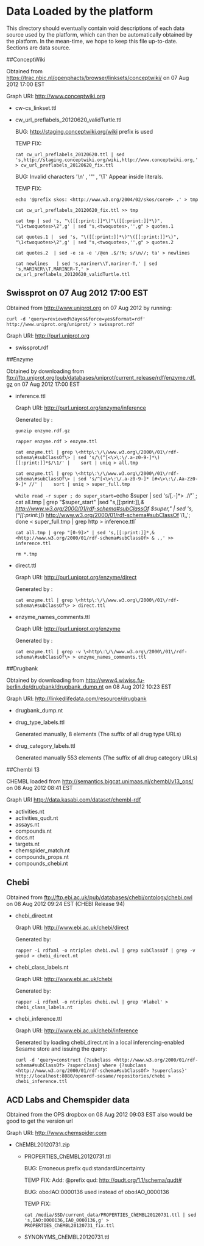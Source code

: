 Data Loaded by the platform
===================================

This directory should eventually contain void descriptions of each data source used by the platform, which can then be automatically obtained by the platform. In the mean-time, we hope to keep this file up-to-date. Sections are data source.

##ConceptWiki

Obtained from https://trac.nbic.nl/openphacts/browser/linksets/conceptwiki/  on 07 Aug 2012 17:00 EST

Graph URI: <http://www.conceptwiki.org>

- cw-cs_linkset.ttl 

- cw_url_preflabels_20120620_validTurtle.ttl

	BUG: http://staging.conceptwiki.org/wiki prefix is used

	TEMP FIX:

	`cat cw_url_preflabels_20120620.ttl | sed 's,http://staging.conceptwiki.org/wiki,http://www.conceptwiki.org,' > cw_url_preflabels_20120620_fix.ttl`

	BUG: Invalid characters '\n' , '"' , '\T' Appear inside literals.

	TEMP FIX:

	`echo '@prefix skos: <http://www.w3.org/2004/02/skos/core#> .' > tmp`

	`cat cw_url_preflabels_20120620_fix.ttl >> tmp`

	`cat tmp | sed 's, "\([[:print:]]*\)"\([[:print:]]*\)", "\1<twoquotes>\2",g' | sed "s,<twoquotes>,'',g" > quotes.1`

	`cat quotes.1 |  sed 's, "\([[:print:]]*\)"\([[:print:]]*\)", "\1<twoquotes>\2",g' | sed "s,<twoquotes>,'',g" > quotes.2`

	`cat quotes.2  | sed -e :a -e '/@en .$/!N; s/\n//; ta' > newlines`

	`cat newlines   | sed 's,mariner\\T,mariner-T,' | sed 's,MARINER\\T,MARINER-T,' > cw_url_preflabels_20120620_validTurtle.ttl`

## Swissprot on 07 Aug 2012 17:00 EST

Obtained from http://www.uniprot.org on 07 Aug 2012 by running:

`curl -d 'query=reviewed%3ayes&force=yes&format=rdf' http://www.uniprot.org/uniprot/ > swissprot.rdf`

Graph URI: <http://purl.uniprot.org>

- swissprot.rdf

##Enzyme

Obtained by downloading from ftp://ftp.uniprot.org/pub/databases/uniprot/current_release/rdf/enzyme.rdf.gz on 07 Aug 2012 17:00 EST

- inference.ttl 

	Graph URI: <http://purl.uniprot.org/enzyme/inference>

	Generated by :

	`gunzip enzyme.rdf.gz`

	`rapper enzyme.rdf > enzyme.ttl`

	`cat enzyme.ttl | grep \<http\:\/\/www.w3.org\/2000\/01\/rdf-schema\#subClassOf\> | sed 's/\(^[<\>\:\/.a-z0-9-]*\)[[:print:]]*$/\1/' |    sort | uniq > all.tmp`

	`cat enzyme.ttl | grep \<http\:\/\/www.w3.org\/2000\/01\/rdf-schema\#subClassOf\> | sed 's/^[<\>\:\/.a-z0-9-]* [#<\>\:\/.Aa-Zz0-9-]* //' |    sort | uniq > super_full.tmp`

	`while read -r super ; do super_start=`echo $super | sed 's/[.-]*> .//'` ; cat all.tmp | grep "$super_start"  |sed "s,[[:print:]]*,& <http://www.w3.org/2000/01/rdf-schema#subClassOf> $super," | sed 's,\(^[[:print:]]*\) <http://www.w3.org/2000/01/rdf-schema#subClassOf> \1,,';  done < super_full.tmp  | grep http > inference.ttl`

	`cat all.tmp | grep "[0-9]>" | sed 's,[[:print:]]*,& <http://www.w3.org/2000/01/rdf-schema#subClassOf> & .,' >> inference.ttl`

	`rm *.tmp`

- direct.ttl 

	Graph URI: <http://purl.uniprot.org/enzyme/direct>

	Generated by :

	`cat enzyme.ttl | grep \<http\:\/\/www.w3.org\/2000\/01\/rdf-schema\#subClassOf\> > direct.ttl`

- enzyme_names_comments.ttl

	Graph URI: <http://purl.uniprot.org/enzyme>

	Generated by :

	`cat enzyme.ttl | grep -v \<http\:\/\/www.w3.org\/2000\/01\/rdf-schema\#subClassOf\> > enzyme_names_comments.ttl`

##Drugbank

Obtained by downloading from http://www4.wiwiss.fu-berlin.de/drugbank/drugbank_dump.nt on 08 Aug 2012 10:23 EST

Graph URI: <http://linkedlifedata.com/resource/drugbank>

- drugbank_dump.nt 

- drug_type_labels.ttl

	Generated manually, 8 elements (The suffix of all drug type URLs)

- drug_category_labels.ttl 

	Generated manually 553 elements (The suffix of all drug category URLs)

##Chembl 13

CHEMBL loaded from http://semantics.bigcat.unimaas.nl/chembl/v13_ops/ on 08 Aug 2012 08:41 EST 

Graph URI <http://data.kasabi.com/dataset/chembl-rdf>

- activities.nt
- activities_qudt.nt 
- assays.nt
- compounds.nt
- docs.nt 
- targets.nt 
- chemspider_match.nt 
- compounds_props.nt 
- compounds_chebi.nt

## Chebi

Obtained from ftp://ftp.ebi.ac.uk/pub/databases/chebi/ontology/chebi.owl on 08 Aug 2012 09:24 EST (CHEBI Release 94)

- chebi_direct.nt

	Graph URI: <http://www.ebi.ac.uk/chebi/direct>

	Generated by: 

	`rapper -i rdfxml -o ntriples chebi.owl | grep subClassOf | grep -v genid > chebi_direct.nt`

- chebi_class_labels.nt

	Graph URI: <http://www.ebi.ac.uk/chebi>

	Generated by:

	`rapper -i rdfxml -o ntriples chebi.owl | grep '#label' > chebi_class_labels.nt`

- chebi_inference.ttl

	Graph URI: <http://www.ebi.ac.uk/chebi/inference>

	Generated by loading chebi_direct.nt in a local inferencing-enabled Sesame store and issuing the query:

	`curl -d 'query=construct {?subclass <http://www.w3.org/2000/01/rdf-schema#subClassOf> ?superclass} where {?subclass <http://www.w3.org/2000/01/rdf-schema#subClassOf> ?superclass}' http://localhost:8080/openrdf-sesame/repositories/chebi > chebi_inference.ttl`

## ACD Labs and Chemspider data

Obtained from the OPS dropbox on 08 Aug 2012 09:03 EST also would be good to get the version url

Graph URI: <http://www.chemspider.com>

- ChEMBL20120731.zip
	
	- PROPERTIES_ChEMBL20120731.ttl

		BUG: Erroneous prefix qud:standardUncertainty

		TEMP FIX: Add: @prefix qud: <http://qudt.org/1.1/schema/qudt#>

		BUG: obo:IAO:0000136 used instead of obo:IAO_0000136

		TEMP FIX:

		`cat /media/SSD/current_data/PROPERTIES_ChEMBL20120731.ttl | sed 's,IAO:0000136,IAO_0000136,g' > PROPERTIES_ChEMBL20120731_fix.ttl`  	

	- SYNONYMS_ChEMBL20120731.ttl
